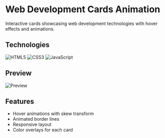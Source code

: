 # Web Development Cards Animation

Interactive cards showcasing web development technologies with hover effects and animations.

## Technologies
![HTML5](https://img.shields.io/badge/HTML5-E34F26?style=flat&logo=html5&logoColor=white)
![CSS3](https://img.shields.io/badge/CSS3-1572B6?style=flat&logo=css3&logoColor=white)
![JavaScript](https://img.shields.io/badge/JavaScript-F7DF1E?style=flat&logo=javascript&logoColor=black)

## Preview
![Preview](preview.gif)

## Features
- Hover animations with skew transform
- Animated border lines
- Responsive layout
- Color overlays for each card


